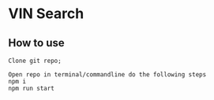 # VIN Search


## How to use

```
Clone git repo;

Open repo in terminal/commandline do the following steps
npm i
npm run start
```